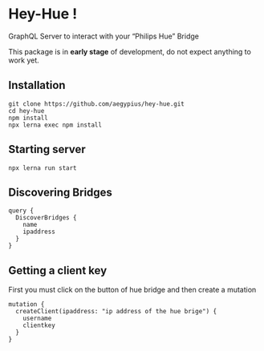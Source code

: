 # Hey-Hue !

GraphQL Server to interact with your “Philips Hue” Bridge

This package is in **early stage** of development, do not expect anything to work yet.

## Installation

```
git clone https://github.com/aegypius/hey-hue.git
cd hey-hue
npm install
npx lerna exec npm install
```

## Starting server

```
npx lerna run start
```

## Discovering Bridges

```
query {
  DiscoverBridges {
    name
    ipaddress
  }
}
```

## Getting a client key

First you must click on the button of hue bridge and then create a mutation

```
mutation {
  createClient(ipaddress: "ip address of the hue brige") {
    username
    clientkey
  }
}

```
